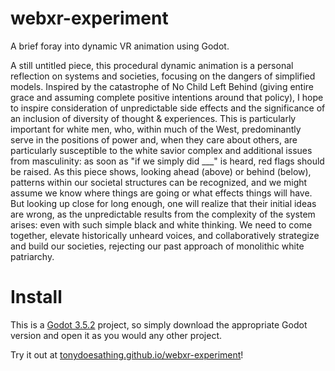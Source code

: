 # webxr-experiment
A brief foray into dynamic VR animation using Godot.

A still untitled piece, this procedural dynamic animation is a personal reflection on systems and societies, focusing on the dangers of simplified models. Inspired by the catastrophe of No Child Left Behind (giving entire grace and assuming complete positive intentions around that policy), I hope to inspire consideration of unpredictable side effects and the significance of an inclusion of diversity of thought & experiences. This is particularly important for white men, who, within much of the West, predominantly serve in the positions of power and, when they care about others, are particularly susceptible to the white savior complex and additional issues from masculinity: as soon as "if we simply did ___" is heard, red flags should be raised. As this piece shows, looking ahead (above) or behind (below), patterns within our societal structures can be recognized, and we might assume we know where things are going or what effects things will have. But looking up close for long enough, one will realize that their initial ideas are wrong, as the unpredictable results from the complexity of the system arises: even with such simple black and white thinking. We need to come together, elevate historically unheard voices, and collaboratively strategize and build our societies, rejecting our past approach of monolithic white patriarchy.


# Install
This is a [Godot 3.5.2](https://godotengine.org/download/3.x/) project, so simply download the appropriate Godot version and open it as you would any other project.

Try it out at [tonydoesathing.github.io/webxr-experiment](https://tonydoesathing.github.io/webxr-experiment)!
